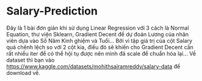 # Salary-Prediction
Đây là 1 bài đơn giản khi sử dụng Linear Regression với 3 cách là Normal Equation, thư viện Sklearn, Gradient Decent để dự đoán Lương của nhân viên dựa vào Số Năm Kinh ghiệm và Tuổi...
Bởi vì tập giá trị của cột Salary quá chênh lệch so với 2 cột kia, điều đó sẽ khiến cho Gradient Decent cần rất nhiều iter để có thể hội tụ được nên mình đã scale để chuẩn hóa lại...
Về dataset thì bạn vào https://www.kaggle.com/datasets/mohithsairamreddy/salary-data để download về.

